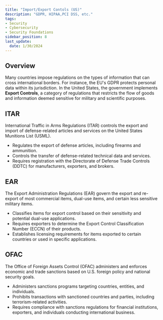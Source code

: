 ```yaml
---
title: "Import/Export Contols (US)"
description: "GDPR, HIPAA,PCI DSS, etc."
tags: 
- Security
- Cybersecurity
- Security Foundations
sidebar_position: 8
last_update:
  date: 1/30/2024
---
```



## Overview

Many countries impose regulations on the types of information that can cross international borders. For instance, the EU's GDPR protects personal data within its jurisdiction. In the United States, the government implements **Export Controls**, a category of regulations that restricts the flow of goods and information deemed sensitive for military and scientific purposes.

## ITAR

International Traffic in Arms Regulations (ITAR) controls the export and import of defense-related articles and services on the United States Munitions List (USML). 

- Regulates the export of defense articles, including firearms and ammunition.
- Controls the transfer of defense-related technical data and services.
- Requires registration with the Directorate of Defense Trade Controls (DDTC) for manufacturers, exporters, and brokers.

## EAR

The Export Administration Regulations (EAR) govern the export and re-export of most commercial items, dual-use items, and certain less sensitive military items. 

- Classifies items for export control based on their sensitivity and potential dual-use applications.
- Requires exporters to determine the Export Control Classification Number (ECCN) of their products.
- Establishes licensing requirements for items exported to certain countries or used in specific applications.

## OFAC

The Office of Foreign Assets Control (OFAC) administers and enforces economic and trade sanctions based on U.S. foreign policy and national security goals. 

- Administers sanctions programs targeting countries, entities, and individuals.
- Prohibits transactions with sanctioned countries and parties, including terrorism-related activities.
- Requires compliance with sanctions regulations for financial institutions, exporters, and individuals conducting international business.
